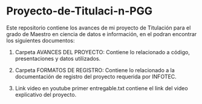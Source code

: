 # Proyecto-de-Titulaci-n-PGG
Este repositorio contiene los avances de mi proyecto de Titulación para el grado de Maestro en ciencia de datos e información, en el podran encontrar los siguientes documentos:

1. Carpeta AVANCES DEL PROYECTO: Contiene lo relacionado a código, presentaciones y datos utilizados.

2. Carpeta FORMATOS DE REGISTRO: Contiene lo relacionado a la documentación de registro del proyecto requerida por INFOTEC.

3. Link video en youtube primer entregable.txt contiene el link del video explicativo del proyecto.
